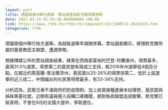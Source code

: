 ```yaml
---
layout: post
title: 德國兩個州舉行選舉　票站調查指默克爾政黨慘敗
date: 2021-03-15 02:55:38.000000000 +08:00
link: https://news.rthk.hk/rthk/ch/component/k2/1580572-20210315.htm
categories: rthk
---
```


德國兩個州舉行地方選舉，為超級選舉年揭開序幕。票站調查顯示，總理默克爾所屬的基督教民主聯盟，遭遇慘敗。

根據傳媒公布的票站調查結果，綠黨在西南部富裕的巴登-符騰堡州，得票最多，贏得31.5%選票，得票第二的基民盟有兩成三支持，較2016年州選舉低4個百分點。在鄰近的萊茵蘭-普法爾茨州，基民盟以25-26%的得票排第二，低於上屆選舉的近三成二，中間偏左的社民黨得票最多，有33-34%支持。

分析認為，民眾日漸不滿政府的防疫限制，加上疫苗接種進展未如理想，基民盟與姊妹黨基社盟，近期有議員捲入採購口罩醜聞，都對執政聯盟造成衝擊。默克爾已經表明，不會在9月的全國大選中，爭取連任。
